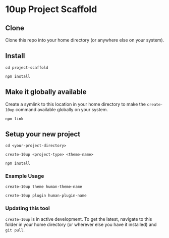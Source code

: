 # 10up Project Scaffold

## Clone

Clone this repo into your home directory (or anywhere else on your system).

## Install

`cd project-scaffold`

`npm install`

## Make it globally available

Create a symlink to this location in your home directory to make the `create-10up` command available globally on your system.

`npm link`

## Setup your new project

`cd <your-project-directory>`

`create-10up <project-type> <theme-name>`

`npm install`

### Example Usage

`create-10up theme human-theme-name`

`create-10up plugin human-plugin-name`

### Updating this tool

`create-10up` is in active development. To get the latest, navigate to this folder in your home directory (or wherever else you have it installed) and `git pull`.
